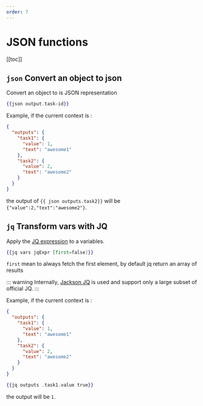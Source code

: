 ```yaml
---
order: 7
---
```


# JSON functions

[[toc]]

## `json` Convert an object to json 

Convert an object to is JSON representation

```handlebars
{{json output.task-id}}
```

Example, if the current context is :  
```json
{
  "outputs": {
    "task1": {
      "value": 1,
      "text": "awesome1"
    },
    "task2": {
      "value": 2,
      "text": "awesome2"
    }
  }
}
```

the output of <code v-pre>{{ json outputs.task2}}</code>  will be `{"value":2,"text":"awesome2"}`.

## `jq` Transform vars with JQ 

Apply the [JQ expression](https://stedolan.github.io/jq/) to a variables.

```handlebars
{{jq vars jqExpr [first=false]}}
```

`first` mean to always fetch the first element, by default jq return an array of results

::: warning
Internally, [Jackson JQ](https://github.com/eiiches/jackson-jq) is used and support only a large subset of official JQ.
:::

 
Example, if the current context is :
```json
{
  "outputs": {
    "task1": {
      "value": 1,
      "text": "awesome1"
    },
    "task2": {
      "value": 2,
      "text": "awesome2"
    }
  }
}
```

```handlebars
{{jq outputs .task1.value true}}
```

the output will be `1`.

